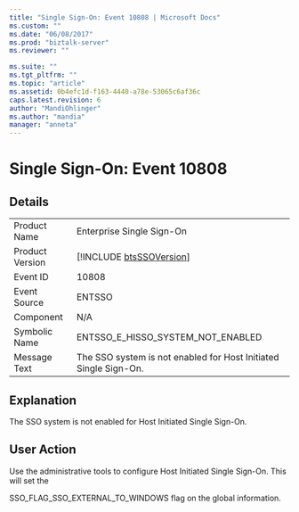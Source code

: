 ```yaml
---
title: "Single Sign-On: Event 10808 | Microsoft Docs"
ms.custom: ""
ms.date: "06/08/2017"
ms.prod: "biztalk-server"
ms.reviewer: ""

ms.suite: ""
ms.tgt_pltfrm: ""
ms.topic: "article"
ms.assetid: 0b4efc1d-f163-4440-a78e-53065c6af36c
caps.latest.revision: 6
author: "MandiOhlinger"
ms.author: "mandia"
manager: "anneta"
---
```

# Single Sign-On: Event 10808
## Details  
  
|                 |                                                                  |
|-----------------|------------------------------------------------------------------|
|  Product Name   |                    Enterprise Single Sign-On                     |
| Product Version |   [!INCLUDE [btsSSOVersion](../includes/btsssoversion-md.md)]    |
|    Event ID     |                              10808                               |
|  Event Source   |                              ENTSSO                              |
|    Component    |                               N/A                                |
|  Symbolic Name  |                ENTSSO_E_HISSO_SYSTEM_NOT_ENABLED                 |
|  Message Text   | The SSO system is not enabled for Host Initiated Single Sign-On. |
  
## Explanation  
 The SSO system is not enabled for Host Initiated Single Sign-On.  
  
## User Action  
 Use the administrative tools to configure Host Initiated Single Sign-On. This will set the  
  
 SSO_FLAG_SSO_EXTERNAL_TO_WINDOWS flag on the global information.